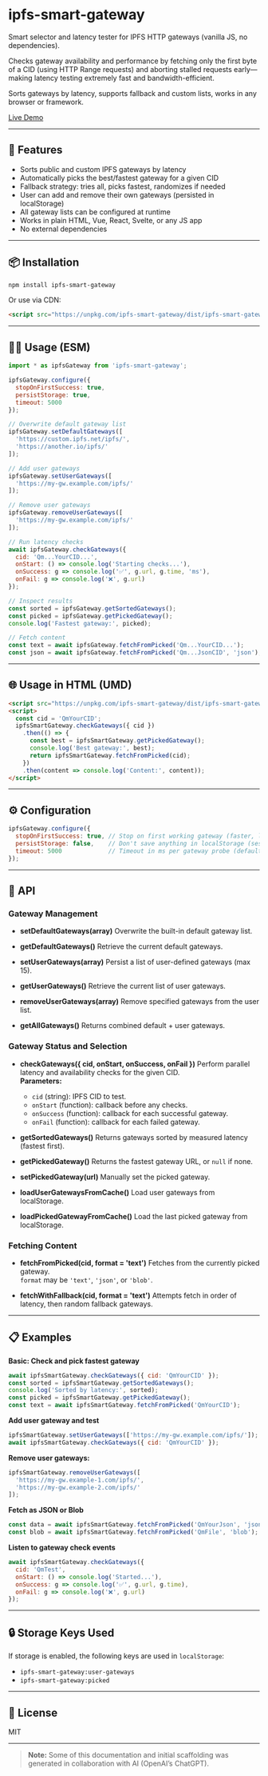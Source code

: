 # ipfs-smart-gateway

Smart selector and latency tester for IPFS HTTP gateways (vanilla JS, no dependencies).

Checks gateway availability and performance by fetching only the first byte of a CID (using HTTP Range requests) and aborting stalled requests early—making latency testing extremely fast and bandwidth-efficient.

Sorts gateways by latency, supports fallback and custom lists, works in any browser or framework.

[Live Demo](https://positivecrash.github.io/ipfs-smart-gateway/)

---

## 🚀 Features

- Sorts public and custom IPFS gateways by latency
- Automatically picks the best/fastest gateway for a given CID
- Fallback strategy: tries all, picks fastest, randomizes if needed
- User can add and remove their own gateways (persisted in localStorage)
- All gateway lists can be configured at runtime
- Works in plain HTML, Vue, React, Svelte, or any JS app
- No external dependencies

---

## 📦 Installation

```bash
npm install ipfs-smart-gateway
```

Or use via CDN:

```html
<script src="https://unpkg.com/ipfs-smart-gateway/dist/ipfs-smart-gateway.umd.js"></script>
```

---

## 🧑‍💻 Usage (ESM)

```js
import * as ipfsGateway from 'ipfs-smart-gateway';

ipfsGateway.configure({
  stopOnFirstSuccess: true,
  persistStorage: true,
  timeout: 5000
});

// Overwrite default gateway list
ipfsGateway.setDefaultGateways([
  'https://custom.ipfs.net/ipfs/',
  'https://another.io/ipfs/'
]);

// Add user gateways
ipfsGateway.setUserGateways([
  'https://my-gw.example.com/ipfs/'
]);

// Remove user gateways
ipfsGateway.removeUserGateways([
  'https://my-gw.example.com/ipfs/'
]);

// Run latency checks
await ipfsGateway.checkGateways({
  cid: 'Qm...YourCID...',
  onStart: () => console.log('Starting checks...'),
  onSuccess: g => console.log('✅', g.url, g.time, 'ms'),
  onFail: g => console.log('❌', g.url)
});

// Inspect results
const sorted = ipfsGateway.getSortedGateways();
const picked = ipfsGateway.getPickedGateway();
console.log('Fastest gateway:', picked);

// Fetch content
const text = await ipfsGateway.fetchFromPicked('Qm...YourCID...');
const json = await ipfsGateway.fetchFromPicked('Qm...JsonCID', 'json');
```

---

## 🌐 Usage in HTML (UMD)

```html
<script src="https://unpkg.com/ipfs-smart-gateway/dist/ipfs-smart-gateway.umd.js"></script>
<script>
  const cid = 'QmYourCID';
  ipfsSmartGateway.checkGateways({ cid })
    .then(() => {
      const best = ipfsSmartGateway.getPickedGateway();
      console.log('Best gateway:', best);
      return ipfsSmartGateway.fetchFromPicked(cid);
    })
    .then(content => console.log('Content:', content));
</script>
```

---

## ⚙️ Configuration

```js
ipfsGateway.configure({
  stopOnFirstSuccess: true, // Stop on first working gateway (faster, less traffic)
  persistStorage: false,    // Don't save anything in localStorage (session only)
  timeout: 5000             // Timeout in ms per gateway probe (default: 3000)
});
```

---

## 📄 API

### Gateway Management

- **setDefaultGateways(array)**
  Overwrite the built-in default gateway list.

- **getDefaultGateways()**
  Retrieve the current default gateways.

- **setUserGateways(array)**
  Persist a list of user-defined gateways (max 15).

- **getUserGateways()**
  Retrieve the current list of user gateways.

- **removeUserGateways(array)**
  Remove specified gateways from the user list.

- **getAllGateways()**
  Returns combined default + user gateways.

### Gateway Status and Selection

- **checkGateways({ cid, onStart, onSuccess, onFail })**
  Perform parallel latency and availability checks for the given CID.  
  **Parameters:**
  - `cid` (string): IPFS CID to test.
  - `onStart` (function): callback before any checks.
  - `onSuccess` (function): callback for each successful gateway.
  - `onFail` (function): callback for each failed gateway.

- **getSortedGateways()**
  Returns gateways sorted by measured latency (fastest first).

- **getPickedGateway()**
  Returns the fastest gateway URL, or `null` if none.

- **setPickedGateway(url)**
  Manually set the picked gateway.

- **loadUserGatewaysFromCache()**
  Load user gateways from localStorage.

- **loadPickedGatewayFromCache()**
  Load the last picked gateway from localStorage.

### Fetching Content

- **fetchFromPicked(cid, format = 'text')**
  Fetches from the currently picked gateway.  
  `format` may be `'text'`, `'json'`, or `'blob'`.

- **fetchWithFallback(cid, format = 'text')**
  Attempts fetch in order of latency, then random fallback gateways.

---

## 📋 Examples

**Basic: Check and pick fastest gateway**
```js
await ipfsSmartGateway.checkGateways({ cid: 'QmYourCID' });
const sorted = ipfsSmartGateway.getSortedGateways();
console.log('Sorted by latency:', sorted);
const picked = ipfsSmartGateway.getPickedGateway();
const text = await ipfsSmartGateway.fetchFromPicked('QmYourCID');
```

**Add user gateway and test**
```js
ipfsSmartGateway.setUserGateways(['https://my-gw.example.com/ipfs/']);
await ipfsSmartGateway.checkGateways({ cid: 'QmYourCID' });
```

**Remove user gateways:**
```js
ipfsSmartGateway.removeUserGateways([
  'https://my-gw.example-1.com/ipfs/',
  'https://my-gw.example-2.com/ipfs/'
]);
```

**Fetch as JSON or Blob**
```js
const data = await ipfsSmartGateway.fetchFromPicked('QmYourJson', 'json');
const blob = await ipfsSmartGateway.fetchFromPicked('QmFile', 'blob');
```

**Listen to gateway check events**
```js
await ipfsSmartGateway.checkGateways({
  cid: 'QmTest',
  onStart: () => console.log('Started...'),
  onSuccess: g => console.log('✅', g.url, g.time),
  onFail: g => console.log('❌', g.url)
});
```

---

## 🔒 Storage Keys Used

If storage is enabled, the following keys are used in `localStorage`:

- `ipfs-smart-gateway:user-gateways`
- `ipfs-smart-gateway:picked`

---

## 📝 License

MIT

---

> **Note:** Some of this documentation and initial scaffolding was generated in collaboration with AI (OpenAI’s ChatGPT).